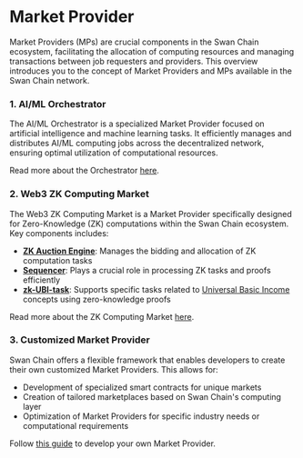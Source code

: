 # Market Provider

Market Providers (MPs) are crucial components in the Swan Chain ecosystem, facilitating the allocation of computing resources and managing transactions between job requesters and providers. This overview introduces you to the concept of Market Providers and MPs available in the Swan Chain network.

### 1. AI/ML Orchestrator

The AI/ML Orchestrator is a specialized Market Provider focused on artificial intelligence and machine learning tasks. It efficiently manages and distributes AI/ML computing jobs across the decentralized network, ensuring optimal utilization of computational resources.&#x20;

Read more about the Orchestrator [here](ai-ml-orchestrator/).

### 2. Web3 ZK Computing Market

The Web3 ZK Computing Market is a Market Provider specifically designed for Zero-Knowledge (ZK) computations within the Swan Chain ecosystem. Key components includes:

* [**ZK Auction Engine**](web3-zk-computing-market/zk-auction-engine.md): Manages the bidding and allocation of ZK computation tasks
* [**Sequencer**](web3-zk-computing-market/sequencer.md): Plays a crucial role in processing ZK tasks and proofs efficiently
* [**zk-UBI-task**](web3-zk-computing-market/contribute-zk-ubi-task/): Supports specific tasks related to [Universal Basic Income](../../core-concepts/token/swan-universal-basic-income-ubi/) concepts using zero-knowledge proofs

Read more about the ZK Computing Market [here](https://docs.swanchain.io/bulders/market-provider/web3-zk-computing-market).

### 3. Customized Market Provider

Swan Chain offers a flexible framework that enables developers to create their own customized Market Providers. This allows for:

* Development of specialized smart contracts for unique markets
* Creation of tailored marketplaces based on Swan Chain's computing layer
* Optimization of Market Providers for specific industry needs or computational requirements

Follow [this guide](customized-market-provider.md) to develop your own Market Provider.
